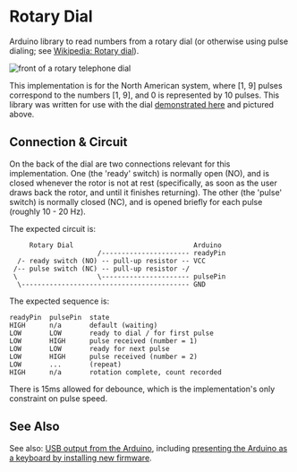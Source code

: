 Rotary Dial
===========

Arduino library to read numbers from a rotary dial (or otherwise using pulse dialing; see [Wikipedia: Rotary dial](http://en.wikipedia.org/wiki/Rotary_dial)).

![front of a rotary telephone dial](http://www.markfickett.com/umbrella/images/111105rotarydialfront-sm.jpg "Rotary Dial")

This implementation is for the North American system, where [1, 9] pulses correspond to the numbers [1, 9], and 0 is represented by 10 pulses. This library was written for use with the dial [demonstrated here](http://commons.wikimedia.org/wiki/File:Rotary_Dial,_Dialing_Back_with_LEDs.ogv) and pictured above.

Connection & Circuit
--------------------

On the back of the dial are two connections relevant for this implementation.  One (the 'ready' switch) is normally open (NO), and is closed whenever the rotor is not at rest (specifically, as soon as the user draws back the rotor, and until it finishes returning). The other (the 'pulse' switch) is normally closed (NC), and is opened briefly for each pulse (roughly 10 - 20 Hz).

The expected circuit is:

	     Rotary Dial                              Arduino
	                      /---------------------- readyPin
	  /- ready switch (NO) -- pull-up resistor -- VCC
	 /-- pulse switch (NC) -- pull-up resistor -/
	 \                    \---------------------- pulsePin
	  \------------------------------------------ GND

The expected sequence is:

	readyPin  pulsePin  state
	HIGH      n/a       default (waiting)
	LOW       LOW       ready to dial / for first pulse
	LOW       HIGH      pulse received (number = 1)
	LOW       LOW       ready for next pulse
	LOW       HIGH      pulse received (number = 2)
	LOW       ...       (repeat)
	HIGH      n/a       rotation complete, count recorded

There is 15ms allowed for debounce, which is the implementation's only
constraint on pulse speed.

See Also
--------

See also: [USB output from the Arduino](http://www.arduino.cc/playground/Main/InterfacingWithHardware#USB), including [presenting the Arduino as a keyboard by installing new firmware](http://hunt.net.nz/users/darran/?tag=keyboard).

